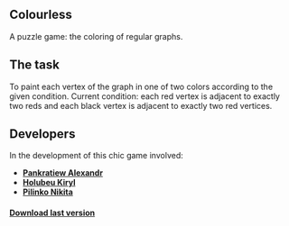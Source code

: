 Colourless
--------------------
A puzzle game: the coloring of regular graphs.

The task
--------------------
To paint each vertex of the graph in one of two colors according to the given condition.
Current condition: each red vertex is adjacent to exactly two reds and each black vertex is adjacent to exactly two red vertices.

Developers
--------------------
In the development of this chic game involved:
+ [**Pankratiew Alexandr**](https://vk.com/sasha_pankratiew)
+ [**Holubeu Kiryl**](https://vk.com/smertowing)
+ [**Pilinko Nikita**](https://vk.com/mineralsfree)

#### [Download last version](https://github.com/N1ghtF1re/Colourless/releases/tag/v0.1)
